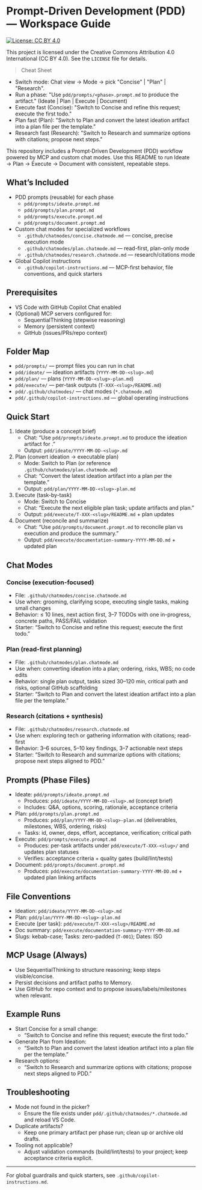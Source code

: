 # Prompt‑Driven Development (PDD) — Workspace Guide

[![License: CC BY 4.0](https://img.shields.io/badge/License-CC%20BY%204.0-lightgrey.svg)](https://creativecommons.org/licenses/by/4.0/)

This project is licensed under the Creative Commons Attribution 4.0 International (CC BY 4.0). See the `LICENSE` file for details.

> Cheat Sheet
- Switch mode: Chat view → Mode → pick "Concise" | "Plan" | "Research".
- Run a phase: "Use `pdd/prompts/<phase>.prompt.md` to produce the artifact." (Ideate | Plan | Execute | Document)
- Execute fast (Concise): "Switch to Concise and refine this request; execute the first todo."
- Plan fast (Plan): "Switch to Plan and convert the latest ideation artifact into a plan file per the template."
- Research fast (Research): "Switch to Research and summarize options with citations; propose next steps."

This repository includes a Prompt‑Driven Development (PDD) workflow powered by MCP and custom chat modes. Use this README to run Ideate → Plan → Execute → Document with consistent, repeatable steps.

## What’s Included
- PDD prompts (reusable) for each phase
  - `pdd/prompts/ideate.prompt.md`
  - `pdd/prompts/plan.prompt.md`
  - `pdd/prompts/execute.prompt.md`
  - `pdd/prompts/document.prompt.md`
- Custom chat modes for specialized workflows
  - `.github/chatmodes/concise.chatmode.md` — concise, precise execution mode
  - `.github/chatmodes/plan.chatmode.md` — read-first, plan-only mode
  - `.github/chatmodes/research.chatmode.md` — research/citations mode
- Global Copilot instructions
  - `.github/copilot-instructions.md` — MCP-first behavior, file conventions, and quick starters

## Prerequisites
- VS Code with GitHub Copilot Chat enabled
- (Optional) MCP servers configured for:
  - SequentialThinking (stepwise reasoning)
  - Memory (persistent context)
  - GitHub (issues/PRs/repo context)

## Folder Map
- `pdd/prompts/` — prompt files you can run in chat
- `pdd/ideate/` — ideation artifacts (`YYYY-MM-DD-<slug>.md`)
- `pdd/plan/` — plans (`YYYY-MM-DD-<slug>-plan.md`)
- `pdd/execute/` — per-task outputs (`T-XXX-<slug>/README.md`)
- `pdd/.github/chatmodes/` — chat modes (`*.chatmode.md`)
- `pdd/.github/copilot-instructions.md` — global operating instructions

## Quick Start
1) Ideate (produce a concept brief)
   - Chat: “Use `pdd/prompts/ideate.prompt.md` to produce the ideation artifact for <initiative>.”
   - Output: `pdd/ideate/YYYY-MM-DD-<slug>.md`
2) Plan (convert ideation → executable plan)
   - Mode: Switch to Plan (or reference `.github/chatmodes/plan.chatmode.md`)
   - Chat: “Convert the latest ideation artifact into a plan per the template.”
   - Output: `pdd/plan/YYYY-MM-DD-<slug>-plan.md`
3) Execute (task-by-task)
   - Mode: Switch to Concise
   - Chat: “Execute the next eligible plan task; update artifacts and plan.”
   - Output: `pdd/execute/T-XXX-<slug>/README.md` + plan updates
4) Document (reconcile and summarize)
   - Chat: “Use `pdd/prompts/document.prompt.md` to reconcile plan vs execution and produce the summary.”
   - Output: `pdd/execute/documentation-summary-YYYY-MM-DD.md` + updated plan

## Chat Modes
### Concise (execution-focused)
- File: `.github/chatmodes/concise.chatmode.md`
- Use when: grooming, clarifying scope, executing single tasks, making small changes
- Behavior: ≤ 10 lines, next action first, 3–7 TODOs with one in-progress, concrete paths, PASS/FAIL validation
- Starter: “Switch to Concise and refine this request; execute the first todo.”

### Plan (read-first planning)
- File: `.github/chatmodes/plan.chatmode.md`
- Use when: converting ideation into a plan; ordering, risks, WBS; no code edits
- Behavior: single plan output, tasks sized 30–120 min, critical path and risks, optional GitHub scaffolding
- Starter: “Switch to Plan and convert the latest ideation artifact into a plan file per the template.”

### Research (citations + synthesis)
- File: `.github/chatmodes/research.chatmode.md`
- Use when: exploring tech or gathering information with citations; read-first
- Behavior: 3–6 sources, 5–10 key findings, 3–7 actionable next steps
- Starter: “Switch to Research and summarize options with citations; propose next steps aligned to PDD.”

## Prompts (Phase Files)
- Ideate: `pdd/prompts/ideate.prompt.md`
  - Produces: `pdd/ideate/YYYY-MM-DD-<slug>.md` (concept brief)
  - Includes: Q&A, options, scoring, rationale, acceptance criteria
- Plan: `pdd/prompts/plan.prompt.md`
  - Produces: `pdd/plan/YYYY-MM-DD-<slug>-plan.md` (deliverables, milestones, WBS, ordering, risks)
  - Tasks: id, owner, deps, effort, acceptance, verification; critical path
- Execute: `pdd/prompts/execute.prompt.md`
  - Produces: per-task artifacts under `pdd/execute/T-XXX-<slug>/` and updates plan statuses
  - Verifies: acceptance criteria + quality gates (build/lint/tests)
- Document: `pdd/prompts/document.prompt.md`
  - Produces: `pdd/execute/documentation-summary-YYYY-MM-DD.md` + updated plan linking artifacts

## File Conventions
- Ideation: `pdd/ideate/YYYY-MM-DD-<slug>.md`
- Plan: `pdd/plan/YYYY-MM-DD-<slug>-plan.md`
- Execute (per task): `pdd/execute/T-XXX-<slug>/README.md`
- Doc summary: `pdd/execute/documentation-summary-YYYY-MM-DD.md`
- Slugs: kebab-case; Tasks: zero-padded (`T-001`); Dates: ISO

## MCP Usage (Always)
- Use SequentialThinking to structure reasoning; keep steps visible/concise.
- Persist decisions and artifact paths to Memory.
- Use GitHub for repo context and to propose issues/labels/milestones when relevant.

## Example Runs
- Start Concise for a small change:
  - “Switch to Concise and refine this request; execute the first todo.”
- Generate Plan from Ideation:
  - “Switch to Plan and convert the latest ideation artifact into a plan file per the template.”
- Research options:
  - “Switch to Research and summarize options with citations; propose next steps aligned to PDD.”

## Troubleshooting
- Mode not found in the picker?
  - Ensure the file exists under `pdd/.github/chatmodes/*.chatmode.md` and reload VS Code.
- Duplicate artifacts?
  - Keep one primary artifact per phase run; clean up or archive old drafts.
- Tooling not applicable?
  - Adjust validation commands (build/lint/tests) to your project; keep acceptance criteria explicit.

---
For global guardrails and quick starters, see `.github/copilot-instructions.md`.
